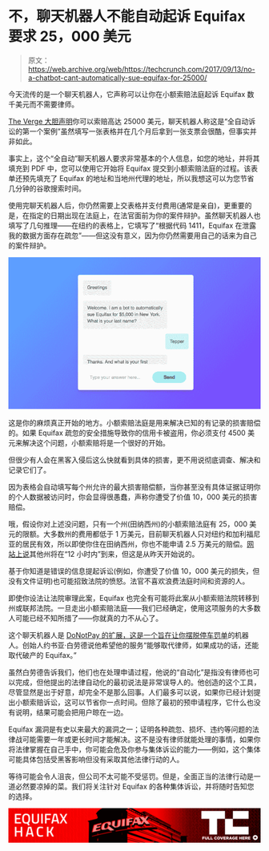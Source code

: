 # 不，聊天机器人不能自动起诉 Equifax 要求 25，000 美元

> 原文：<https://web.archive.org/web/https://techcrunch.com/2017/09/13/no-a-chatbot-cant-automatically-sue-equifax-for-25000/>

今天流传的是一个聊天机器人，它声称可以让你在小额索赔法庭起诉 Equifax 数千美元而不需要律师。

[The Verge 大胆声明](https://web.archive.org/web/20230321192614/https://www.theverge.com/2017/9/11/16290730/equifax-chatbots-ai-joshua-browder-security-breach)你可以索赔高达 25000 美元，聊天机器人称这是“全自动诉讼的第一个案例”虽然填写一张表格并在几个月后拿到一张支票会很酷，但事实并非如此。

事实上，这个“全自动”聊天机器人要求非常基本的个人信息，如您的地址，并将其填充到 PDF 中，您可以使用它开始将 Equifax 提交到小额索赔法庭的过程。该表单还预先填充了 Equifax 的地址和当地州代理的地址，所以我想这可以为您节省几分钟的谷歌搜索时间。

使用完聊天机器人后，你仍然需要上交表格并支付费用(通常是亲自)，更重要的是，在指定的日期出现在法庭上，在法官面前为你的案件辩护。虽然聊天机器人也填写了几句推理——在纽约的表格上，它填写了“根据代码 1411，Equifax 在泄露我的数据方面存在疏忽”——但这没有意义，因为你仍然需要用自己的话来为自己的案件辩护。

![](img/328329df03e46f8060b128762cce17a2.png)

这是你的麻烦真正开始的地方。小额索赔法庭是用来解决已知的有记录的损害赔偿的。如果 Equifax 疏忽的安全措施导致你的信用卡被盗用，你必须支付 4500 美元来解决这个问题，小额索赔将是一个很好的开始。

但很少有人会在黑客入侵后这么快就看到具体的损害，更不用说彻底调查、解决和记录它们了。

因为表格会自动填写每个州允许的最大损害赔偿额，当你甚至没有具体证据证明你的个人数据被访问时，你会显得很愚蠢，声称你遭受了价值 10，000 美元的损害赔偿。

哦，假设你对上述没问题，只有一个州(田纳西州)的小额索赔法庭有 25，000 美元的限额。大多数州的费用都低于 1 万美元，目前聊天机器人只对纽约和加利福尼亚的居民有效，所以即使你住在田纳西州，你也不能申请 2.5 万美元的赔偿。[网站上说](https://web.archive.org/web/20230321192614/https://donotpay-chatbot.herokuapp.com/view/#b756a8c9423941dcc1e82cef662f17ac)其他州将在“12 小时内”到来，但这是从昨天开始说的。

基于你知道是错误的信息提起诉讼(例如，你遭受了价值 10，000 美元的损失，但没有文件证明)也可能招致法院的愤怒。法官不喜欢浪费法庭时间和资源的人。

即使你设法让法院审理此案，Equifax 也完全有可能将此案从小额索赔法院转移到州或联邦法院。一旦走出小额索赔法庭——我们已经确定，使用这项服务的大多数人可能已经不知所措了——你就真的力不从心了。

这个聊天机器人是 [DoNotPay 的扩展，这是一个旨在让你摆脱停车罚单](https://web.archive.org/web/20230321192614/https://techcrunch.com/2017/07/12/donotpay-launches-1000-new-bots-to-help-you-with-your-legal-problems/)的机器人。创始人约书亚·白劳德说他希望他的服务“能够取代律师，如果成功的话，还能取代破产的 Equifax。”

虽然白劳德告诉我们，他们也在处理申请过程，他说的“自动化”是指没有律师也可以完成，但他提出的法律自动化的最初说法是非常误导人的。他创造的这个工具，尽管显然是出于好意，却完全不是那么回事。人们最多可以说，如果你已经计划提出小额索赔诉讼，这可以节省你一点时间。但除了最初的预申请程序，它什么也没有说明，结果可能会把用户晾在一边。

Equifax 漏洞是有史以来最大的漏洞之一；证明各种疏忽、损坏、违约等问题的法律战可能需要一年或更长时间才能解决。这不是没有律师就能处理的事情，如果你将法律掌握在自己手中，你可能会危及你参与集体诉讼的能力——例如，这个集体可能具体包括受黑客影响但没有采取其他法律行动的人。

等待可能会令人沮丧，但公司不太可能不受惩罚。但是，全面正当的法律行动是一道必然要凉掉的菜。我们将关注针对 Equifax 的各种集体诉讼，并将随时告知您的选择。

[![](img/7264c3cd250def37f9354db597e144a7.png)](https://web.archive.org/web/20230321192614/https://techcrunch.com/tag/equifax-hack/)